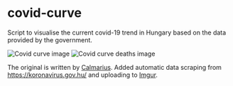 # covid-curve
Script to visualise the current covid-19 trend in Hungary based on the data provided by the government.

![Covid curve image](https://i.imgur.com/BY85O6O.png)
![Covid curve deaths image](https://i.imgur.com/F5Isinc.png)

The original is written by [Calmarius](https://github.com/Calmarius). Added automatic data scraping from https://koronavirus.gov.hu/ and uploading to [Imgur](https://imgur.com/).

